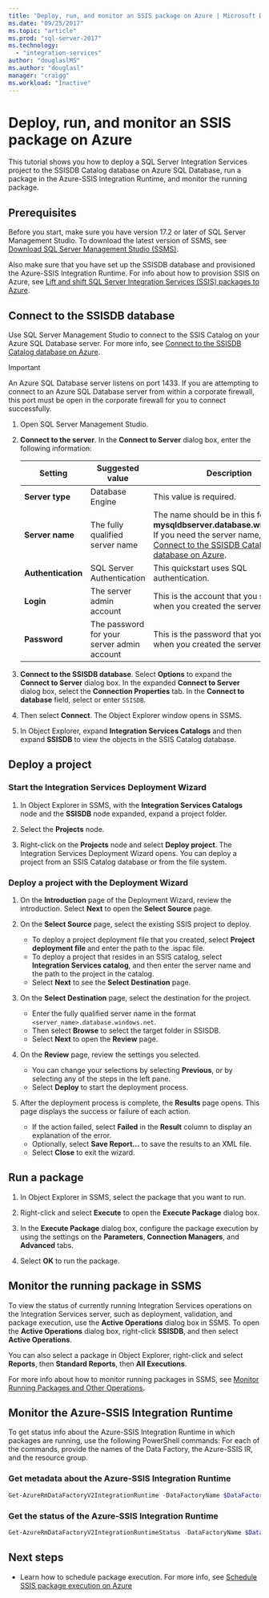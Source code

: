 ```yaml
---
title: "Deploy, run, and monitor an SSIS package on Azure | Microsoft Docs"
ms.date: "09/25/2017"
ms.topic: "article"
ms.prod: "sql-server-2017"
ms.technology: 
  - "integration-services"
author: "douglaslMS"
ms.author: "douglasl"
manager: "craigg"
ms.workload: "Inactive"
---
```

# Deploy, run, and monitor an SSIS package on Azure
This tutorial shows you how to deploy a SQL Server Integration Services project to the SSISDB Catalog database on Azure SQL Database, run a package in the Azure-SSIS Integration Runtime, and monitor the running package.

## Prerequisites

Before you start, make sure you have version 17.2 or later of SQL Server Management Studio. To download the latest version of SSMS, see [Download SQL Server Management Studio (SSMS)](https://docs.microsoft.com/sql/ssms/download-sql-server-management-studio-ssms).

Also make sure that you have set up the SSISDB database and provisioned the Azure-SSIS Integration Runtime. For info about how to provision SSIS on Azure, see [Lift and shift SQL Server Integration Services (SSIS) packages to Azure](https://docs.microsoft.com/en-us/azure/data-factory/tutorial-deploy-ssis-packages-azure).

## Connect to the SSISDB database

Use SQL Server Management Studio to connect to the SSIS Catalog on your Azure SQL Database server. For more info, see [Connect to the SSISDB Catalog database on Azure](ssis-azure-connect-to-catalog-database.md).

> [!IMPORTANT]
> An Azure SQL Database server listens on port 1433. If you are attempting to connect to an Azure SQL Database server from within a corporate firewall, this port must be open in the corporate firewall for you to connect successfully.

1. Open SQL Server Management Studio.

2. **Connect to the server**. In the **Connect to Server** dialog box, enter the following information:

   | Setting       | Suggested value | Description | 
   | ------------ | ------------------ | ------------------------------------------------- | 
   | **Server type** | Database Engine | This value is required. |
   | **Server name** | The fully qualified server name | The name should be in this format: **mysqldbserver.database.windows.net**. If you need the server name, see [Connect to the SSISDB Catalog database on Azure](ssis-azure-connect-to-catalog-database.md). |
   | **Authentication** | SQL Server Authentication | This quickstart uses SQL authentication. |
   | **Login** | The server admin account | This is the account that you specified when you created the server. |
   | **Password** | The password for your server admin account | This is the password that you specified when you created the server. |

3. **Connect to the SSISDB database**. Select **Options** to expand the **Connect to Server** dialog box. In the expanded **Connect to Server** dialog box, select the **Connection Properties** tab. In the **Connect to database** field, select or enter `SSISDB`.

4. Then select **Connect**. The Object Explorer window opens in SSMS. 

5. In Object Explorer, expand **Integration Services Catalogs** and then expand **SSISDB** to view the objects in the SSIS Catalog database.

## Deploy a project

### Start the Integration Services Deployment Wizard
1. In Object Explorer in SSMS, with the **Integration Services Catalogs** node and the **SSISDB** node expanded, expand a project folder.

2.  Select the **Projects** node.

3.  Right-click on the **Projects** node and select **Deploy project**. The Integration Services Deployment Wizard opens. You can deploy a project from an SSIS Catalog database or from the file system.

### Deploy a project with the Deployment Wizard
1. On the **Introduction** page of the Deployment Wizard, review the introduction. Select **Next** to open the **Select Source** page.

2. On the **Select Source** page, select the existing SSIS project to deploy.
    -   To deploy a project deployment file that you created, select **Project deployment file** and enter the path to the .ispac file.
    -   To deploy a project that resides in an SSIS catalog, select **Integration Services catalog**, and then enter the server name and the path to the project in the catalog.
    -   Select **Next** to see the **Select Destination** page.
  
3.  On the **Select Destination** page, select the destination for the project.
    -   Enter the fully qualified server name in the format `<server_name>.database.windows.net`.
    -   Then select **Browse** to select the target folder in SSISDB.
    -   Select **Next** to open the **Review** page.  
  
4.  On the **Review** page, review the settings you selected.
    -   You can change your selections by selecting **Previous**, or by selecting any of the steps in the left pane.
    -   Select **Deploy** to start the deployment process.
  
5.  After the deployment process is complete, the **Results** page opens. This page displays the success or failure of each action.
    -   If the action failed, select **Failed** in the **Result** column to display an explanation of the error.
    -   Optionally, select **Save Report...** to save the results to an XML file.
    -   Select **Close** to exit the wizard.

## Run a package

1. In Object Explorer in SSMS, select the package that you want to run.

2. Right-click and select **Execute** to open the **Execute Package** dialog box.

3.  In the **Execute Package** dialog box, configure the package execution by using the settings on the **Parameters**, **Connection Managers**, and **Advanced** tabs.

4.  Select **OK** to run the package.

## Monitor the running package in SSMS

To view the status of currently running Integration Services operations on the Integration Services server, such as deployment, validation, and package execution, use the **Active Operations** dialog box in SSMS. To open the **Active Operations** dialog box, right-click **SSISDB**, and then select **Active Operations**.

You can also select a package in Object Explorer, right-click and select **Reports**, then **Standard Reports**, then **All Executions**.

For more info about how to monitor running packages in SSMS, see [Monitor Running Packages and Other Operations](https://docs.microsoft.com/en-us/sql/integration-services/performance/monitor-running-packages-and-other-operations).

## Monitor the Azure-SSIS Integration Runtime

To get status info about the Azure-SSIS Integration Runtime in which packages are running, use the following PowerShell commands: For each of the commands, provide the names of the Data Factory, the Azure-SSIS IR, and the resource group.

### Get metadata about the Azure-SSIS Integration Runtime

```powershell
Get-AzureRmDataFactoryV2IntegrationRuntime -DataFactoryName $DataFactoryName -Name $AzureSsisIRName -ResourceGroupName $ResourceGroupName
```

### Get the status of the Azure-SSIS Integration Runtime

```powershell
Get-AzureRmDataFactoryV2IntegrationRuntimeStatus -DataFactoryName $DataFactoryName -Name $AzureSsisIRName -ResourceGroupName $ResourceGroupName
```

## Next steps
- Learn how to schedule package execution. For more info, see [Schedule SSIS package execution on Azure](ssis-azure-schedule-packages.md)
